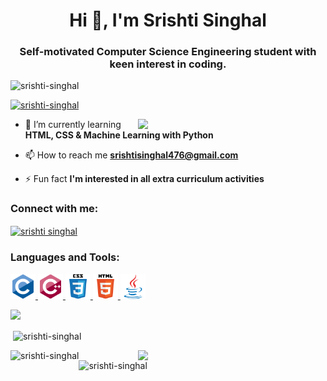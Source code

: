 <h1 align="center">Hi 👋, I'm Srishti Singhal</h1>
<h3 align="center">Self-motivated Computer Science Engineering student with keen interest in coding.</h3>

<p align="left"> <img src="https://komarev.com/ghpvc/?username=srishti-singhal&label=Profile%20views&color=0e75b6&style=flat" alt="srishti-singhal" /> </p>

<p align="left"> <a href="https://github.com/ryo-ma/github-profile-trophy"><img src="https://github-profile-trophy.vercel.app/?username=srishti-singhal" alt="srishti-singhal" /></a> </p>


<img align="right" width="300" src="https://miro.medium.com/max/1400/0*K2WLMTExLyida7OR.gif">



- 🌱 I’m currently learning **HTML, CSS & Machine Learning with Python**

- 📫 How to reach me **srishtisinghal476@gmail.com**

- ⚡ Fun fact **I'm interested in all extra curriculum activities**

<h3 align="left">Connect with me:</h3>
<p align="left">
<a href="https://linkedin.com/in/srishti singhal" target="blank"><img align="center" src="https://raw.githubusercontent.com/rahuldkjain/github-profile-readme-generator/master/src/images/icons/Social/linked-in-alt.svg" alt="srishti singhal" height="30" width="40" /></a>
</p>

<h3 align="left">Languages and Tools:</h3>
<p align="left"> <a href="https://www.cprogramming.com/" target="_blank" rel="noreferrer"> <img src="https://raw.githubusercontent.com/devicons/devicon/master/icons/c/c-original.svg" alt="c" width="40" height="40"/> </a> <a href="https://www.w3schools.com/cpp/" target="_blank" rel="noreferrer"> <img src="https://raw.githubusercontent.com/devicons/devicon/master/icons/cplusplus/cplusplus-original.svg" alt="cplusplus" width="40" height="40"/> </a> <a href="https://www.w3schools.com/css/" target="_blank" rel="noreferrer"> <img src="https://raw.githubusercontent.com/devicons/devicon/master/icons/css3/css3-original-wordmark.svg" alt="css3" width="40" height="40"/> </a> <a href="https://www.w3.org/html/" target="_blank" rel="noreferrer"> <img src="https://raw.githubusercontent.com/devicons/devicon/master/icons/html5/html5-original-wordmark.svg" alt="html5" width="40" height="40"/> </a> <a href="https://www.java.com" target="_blank" rel="noreferrer"> <img src="https://raw.githubusercontent.com/devicons/devicon/master/icons/java/java-original.svg" alt="java" width="40" height="40"/> </a> </p>
 
 


![](https://github-profile-summary-cards.vercel.app/api/cards/profile-details?username=Srishti-Singhal&theme=nord_bright)



<p>&nbsp;<img align="center" src="https://github-readme-stats.vercel.app/api?username=srishti-singhal&theme=solarized-light&show_icons=true&locale=en" alt="srishti-singhal" /></p>


<p><img align="left" src="https://github-readme-streak-stats.herokuapp.com/?user=srishti-singhal&" alt="srishti-singhal" /></p>

<img align="right" width="300" src="https://cdn.dribbble.com/users/3873964/screenshots/14523057/media/02a1ca5dc4e5faacfac8e754195b118c.gif">

<p><img align="left" src="https://github-readme-stats.vercel.app/api/top-langs?username=srishti-singhal&theme=solarized-light&show_icons=true&locale=en&layout=compact" alt="srishti-singhal" /></p>

